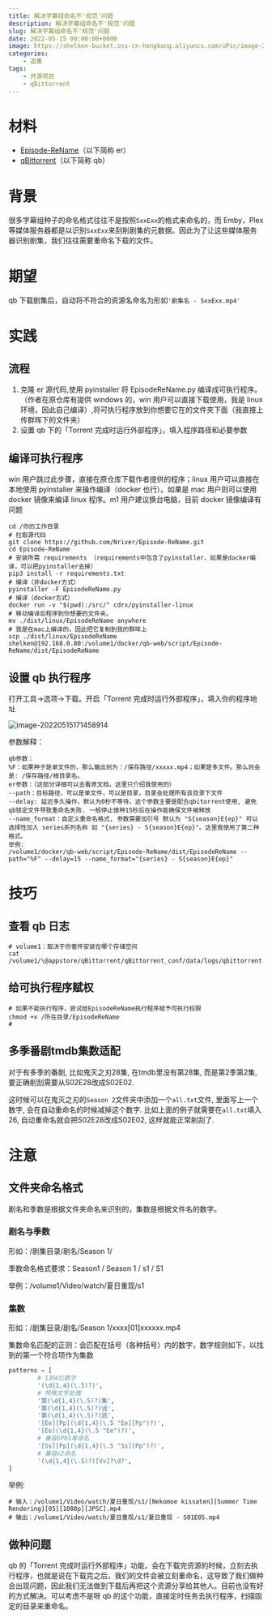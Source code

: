 ```yaml
---
title: 解决字幕组命名不'规范'问题
description: 解决字幕组命名不'规范'问题
slug: 解决字幕组命名不'规范'问题
date: 2022-05-15 00:00:00+0000
image: https://shelken-bucket.oss-cn-hongkong.aliyuncs.com/uPic/image-20220515171458914.png
categories:
    - 追番
tags:
    - 开源项目
    - qBittorrent
---
```

# 材料

- [Episode-ReName](https://github.com/Nriver/Episode-ReName "Episode-ReName")（以下简称 er）
- [qBittorrent](https://zh.wikipedia.org/zh-cn/QBittorrent "qBittorrent")（以下简称 qb）

# 背景

 很多字幕组种子的命名格式往往不是按照`SxxExx`的格式来命名的，而 Emby，Plex 等媒体服务器都是以识别`SxxExx`来刮削剧集的元数据。因此为了让这些媒体服务器识别剧集，我们往往需要重命名下载的文件。

# 期望

 qb 下载剧集后，自动将不符合的资源名命名为形如`'剧集名 - SxxExx.mp4'`

# 实践

## 流程

1. 克隆 er 源代码,使用 pyinstaller 将 EpisodeReName.py 编译成可执行程序。（作者在原仓库有提供 windows 的，win 用户可以直接下载使用，我是 linux 环境，因此自己编译）,将可执行程序放到你想要它在的文件夹下面（我直接上传群晖下的文件夹）
2. 设置 qb 下的「Torrent 完成时运行外部程序」，填入程序路径和必要参数

## 编译可执行程序

 win 用户跳过此步骤，直接在原仓库下载作者提供的程序；linux 用户可以直接在本地使用 pyinstaller 来操作编译（docker 也行）。如果是 mac 用户则可以使用 docker 镜像来编译 linux 程序。m1 用户建议换台电脑，目前 docker 镜像编译有问题

```shell
cd /你的工作目录
# 拉取源代码
git clone https://github.com/Nriver/Episode-ReName.git
cd Episode-ReName
# 安装所需 requirements （requirements中包含了pyinstaller，如果是docker编译，可以把pyinstaller去掉）
pip3 install -r requirements.txt
# 编译（非docker方式）
pyinstaller -F EpisodeReName.py
# 编译（docker方式）
docker run -v "$(pwd):/src/" cdrx/pyinstaller-linux
# 移动编译后程序到你想要的文件夹。
mv ./dist/linux/EpisodeReName anywhere
# 我是在mac上编译的，因此把它复制到我的群晖上
scp ./dist/linux/EpisodeReName shelken@192.168.0.80:/volume1/docker/qb-web/script/Episode-ReName/dist/EpisodeReName
```

## 设置 qb 执行程序

 打开工具->选项->下载。开启「Torrent 完成时运行外部程序」，填入你的程序地址

![image-20220515171458914](https://shelken-bucket.oss-cn-hongkong.aliyuncs.com/uPic/image-20220515171458914.png)

 参数解释：

```
qb参数：
%F：如果种子是单文件的，那么输出则为：/保存路径/xxxxx.mp4；如果是多文件。那么则会是: /保存路径/根目录名。
er参数：（这部分详细可以去看原文档，这里只介绍我使用的）
--path：目标路径，可以是单文件，可以是目录，目录会处理所有该目录下文件
--delay: 延迟多久操作，默认为0秒不等待，这个参数主要是配合qbitorrent使用, 避免qb锁定文件导致重命名失败. 一般停止做种15秒后在操作能确保文件被释放
--name_format：自定义重命名格式, 参数需要加引号 默认为 "S{season}E{ep}" 可以选择性加入 series系列名称 如 "{series} - S{season}E{ep}"。这里我使用了第二种格式。
举例:
/volume1/docker/qb-web/script/Episode-ReName/dist/EpisodeReName --path="%F" --delay=15 --name_format="{series} - S{season}E{ep}"
```

# 技巧

## 查看 qb 日志

```shell
# volume1：取决于你套件安装在哪个存储空间
cat /volume1/\@appstore/qBittorrent/qBittorrent_conf/data/logs/qbittorrent.log
```

## 给可执行程序赋权

```shell
# 如果不能执行程序，尝试给EpisodeReName执行程序赋予可执行权限
chmod +x /所在目录/EpisodeReName
#
```

## 多季番剧tmdb集数适配

对于有多季的番剧, 比如鬼灭之刃28集, 在tmdb里没有第28集, 而是第2季第2集, 要正确削刮需要从S02E28改成S02E02.

这时候可以在鬼灭之刃的`Season 2`文件夹中添加一个`all.txt`文件, 里面写上一个数字, 会在自动重命名的时候减掉这个数字. 比如上面的例子就需要在`all.txt`填入26, 自动重命名就会把S02E28改成S02E02, 这样就能正常削刮了.

# 注意

## 文件夹命名格式

剧名和季数是根据文件夹命名来识别的，集数是根据文件名的数字。

### 剧名与季数

形如：/剧集目录/剧名/Season 1/

季数命名格式要求：Season1 / Season 1 / s1 / S1

举例：/volume1/Video/watch/夏日重现/s1

### 集数

形如：/剧集目录/剧名/Season 1/xxxx[01]xxxxxx.mp4

集数命名匹配的正则：会匹配在括号（各种括号）内的数字，数字规则如下，以找到的第一个符合项作为集数

```python
patterns = [
        # 1到4位数字
        '(\d{1,4}(\.5)?)',
        # 特殊文字处理
        '第(\d{1,4}(\.5)?)集',
        '第(\d{1,4}(\.5)?)话',
        '第(\d{1,4}(\.5)?)話',
        '[Ee][Pp](\d{1,4}(\.5 "Ee][Pp")?)',
        '[Ee](\d{1,4}(\.5 "Ee")?)',
        # 兼容SP01等命名
        '[Ss][Pp](\d{1,4}(\.5 "Ss][Pp")?)',
        # 兼容v2命名
        '(\d{1,4}(\.5)?)[Vv]?\d?',
]

```

举例:

```shell
# 输入：/volume1/Video/watch/夏日重现/s1/[Nekomoe kissaten][Summer Time Rendering][05][1080p][JPSC].mp4
# 输出：/volume1/Video/watch/夏日重现/s1/夏日重现 - S01E05.mp4
```

## 做种问题

 qb 的「Torrent 完成时运行外部程序」功能，会在下载完资源的时候，立刻去执行程序，也就是说在下载完之后，我们的文件会被立刻重命名，这导致了我们做种会出现问题，因此我们无法做到下载后再把这个资源分享给其他人。目前也没有好的方式解决。可以考虑不是呀 qb 的这个功能，直接定时任务去执行程序，扫描固定的目录来重命名。
